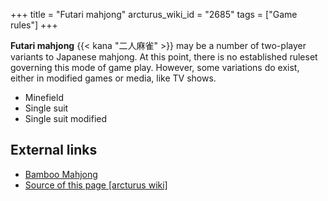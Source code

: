 +++
title = "Futari mahjong"
arcturus_wiki_id = "2685"
tags = ["Game rules"]
+++

**Futari mahjong** {{< kana "二人麻雀" >}} may be a number of two-player variants to Japanese mahjong. At this point, there is no established ruleset governing this mode of game play. However, some variations do exist, either in modified games or media, like TV shows.

  - Minefield
  - Single suit
  - Single suit modified

## External links

  - [Bamboo Mahjong](http://www.gamedesign.jp/flash/bamboo/bamboo.html)
- [Source of this page [arcturus wiki]](http://arcturus.su/wiki/Futari_mahjong)